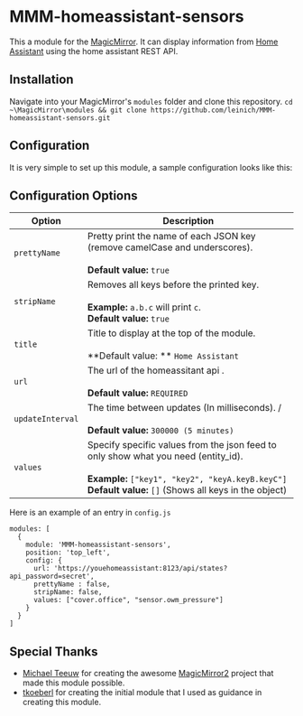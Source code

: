 # MMM-homeassistant-sensors
This a module for the [MagicMirror](https://github.com/MichMich/MagicMirror/tree/develop). 
It can display information from [Home Assistant](https://home-assistant.io/) using the home assistant REST API.

## Installation
Navigate into your MagicMirror's `modules` folder and clone this repository. 
`cd ~\MagicMirror\modules && git clone https://github.com/leinich/MMM-homeassistant-sensors.git`

## Configuration
It is very simple to set up this module, a sample configuration looks like this:

## Configuration Options

| Option               | Description |
| -------------------- | ----------- |
| `prettyName`         | Pretty print the name of each JSON key (remove camelCase and underscores). <br><br> **Default value:** `true` |
| `stripName`          | Removes all keys before the printed key. <br><br>**Example:** `a.b.c` will print `c`.<br> **Default value:** `true` |
| `title`              | Title to display at the top of the module. <br><br> **Default value: ** `Home Assistant` |
| `url`                | The url of the homeassitant api . <br><br> **Default value:** `REQUIRED` |
| `updateInterval`     | The time between updates (In milliseconds). / <br><br> **Default value:** `300000 (5 minutes)` |
| `values`             | Specify specific values from the json feed to only show what you need (entity_id). <br><br>**Example:** `["key1", "key2", "keyA.keyB.keyC"]`<br> **Default value:** `[]` (Shows all keys in the object) |

Here is an example of an entry in `config.js`
```
modules: [
  {
    module: 'MMM-homeassistant-sensors',
    position: 'top_left',
    config: {
      url: 'https://youehomeassistant:8123/api/states?api_password=secret',
      prettyName : false,
      stripName: false,
      values: ["cover.office", "sensor.owm_pressure"]
    }
  }
]
```

## Special Thanks
- [Michael Teeuw](https://github.com/MichMich) for creating the awesome [MagicMirror2](https://github.com/MichMich/MagicMirror/tree/develop) project that made this module possible.
- [tkoeberl](https://github.com/tkoeberl) for creating the initial module that I used as guidance in creating this module.
